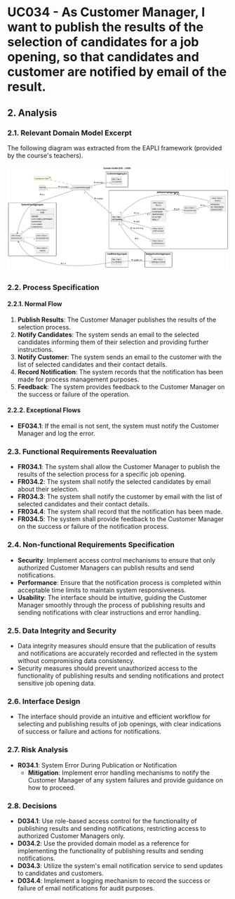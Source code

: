 # UC034 -  As Customer Manager, I want to publish the results of the selection of candidates for a job opening, so that candidates and customer are notified by email of the result.

## 2. Analysis

### 2.1. Relevant Domain Model Excerpt

The following diagram was extracted from the EAPLI framework (provided by the course's teachers).

![UC001 - Domain Model](svg/uc034-domain-model.svg)

### 2.2. Process Specification

#### 2.2.1. Normal Flow
1. **Publish Results**: The Customer Manager publishes the results of the selection process.
2. **Notify Candidates**: The system sends an email to the selected candidates informing them of their selection and providing further instructions.
3. **Notify Customer**: The system sends an email to the customer with the list of selected candidates and their contact details.
4. **Record Notification**: The system records that the notification has been made for process management purposes.
5. **Feedback**: The system provides feedback to the Customer Manager on the success or failure of the operation.

#### 2.2.2. Exceptional Flows
- **EF034.1**: If the email is not sent, the system must notify the Customer Manager and log the error.

### 2.3. Functional Requirements Reevaluation
- **FR034.1**: The system shall allow the Customer Manager to publish the results of the selection process for a specific job opening.
- **FR034.2**: The system shall notify the selected candidates by email about their selection.
- **FR034.3**: The system shall notify the customer by email with the list of selected candidates and their contact details.
- **FR034.4**: The system shall record that the notification has been made.
- **FR034.5**: The system shall provide feedback to the Customer Manager on the success or failure of the notification process.

### 2.4. Non-functional Requirements Specification
- **Security**: Implement access control mechanisms to ensure that only authorized Customer Managers can publish results and send notifications.
- **Performance**: Ensure that the notification process is completed within acceptable time limits to maintain system responsiveness.
- **Usability**: The interface should be intuitive, guiding the Customer Manager smoothly through the process of publishing results and sending notifications with clear instructions and error handling.

### 2.5. Data Integrity and Security
- Data integrity measures should ensure that the publication of results and notifications are accurately recorded and reflected in the system without compromising data consistency.
- Security measures should prevent unauthorized access to the functionality of publishing results and sending notifications and protect sensitive job opening data.

### 2.6. Interface Design
- The interface should provide an intuitive and efficient workflow for selecting and publishing results of job openings, with clear indications of success or failure and actions for notifications.

### 2.7. Risk Analysis
- **R034.1**: System Error During Publication or Notification
    - **Mitigation**: Implement error handling mechanisms to notify the Customer Manager of any system failures and provide guidance on how to proceed.
  
### 2.8. Decisions
- **D034.1**: Use role-based access control for the functionality of publishing results and sending notifications, restricting access to authorized Customer Managers only.
- **D034.2**: Use the provided domain model as a reference for implementing the functionality of publishing results and sending notifications.
- **D034.3**: Utilize the system's email notification service to send updates to candidates and customers.
- **D034.4**: Implement a logging mechanism to record the success or failure of email notifications for audit purposes.